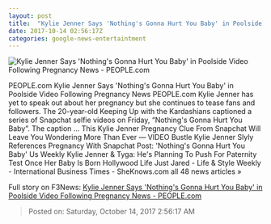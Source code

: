 ```yaml
---
layout: post
title:  "Kylie Jenner Says 'Nothing's Gonna Hurt You Baby' in Poolside Video Following Pregnancy News - PEOPLE.com"
date: 2017-10-14 02:56:17Z
categories: google-news-entertaintment
---
```


![Kylie Jenner Says 'Nothing's Gonna Hurt You Baby' in Poolside Video Following Pregnancy News - PEOPLE.com](http://peopledotcom.files.wordpress.com/2017/10/kylie-jenner-11.jpg?crop=0px%2C603px%2C2000px%2C1051px&resize=1200%2C630)

PEOPLE.com Kylie Jenner Says 'Nothing's Gonna Hurt You Baby' in Poolside Video Following Pregnancy News PEOPLE.com Kylie Jenner has yet to speak out about her pregnancy but she continues to tease fans and followers. The 20-year-old Keeping Up with the Kardashians captioned a series of Snapchat selfie videos on Friday, “Nothing's Gonna Hurt You Baby”. The caption ... This Kylie Jenner Pregnancy Clue From Snapchat Will Leave You Wondering More Than Ever — VIDEO Bustle Kylie Jenner Slyly References Pregnancy With Snapchat Post: 'Nothing's Gonna Hurt You Baby' Us Weekly Kylie Jenner & Tyga: He's Planning To Push For Paternity Test Once Her Baby Is Born Hollywood Life Just Jared - Life & Style Weekly - International Business Times - SheKnows.com all 48 news articles »


Full story on F3News: [Kylie Jenner Says 'Nothing's Gonna Hurt You Baby' in Poolside Video Following Pregnancy News - PEOPLE.com](http://www.f3nws.com/n/K4nGjF)

> Posted on: Saturday, October 14, 2017 2:56:17 AM
